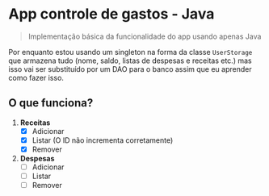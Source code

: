 # App controle de gastos - Java
> Implementação básica da funcionalidade do app usando apenas Java

Por enquanto estou usando um singleton na forma da classe `UserStorage` que armazena tudo (nome, saldo, listas de despesas e receitas etc.) mas isso vai ser substituído por um DAO para o banco assim que eu aprender como fazer isso.

## O que funciona?
1. **Receitas**     
    - [X] Adicionar
    - [X] Listar (O ID não incrementa corretamente) 
    - [X] Remover

1. **Despesas**     
    - [ ] Adicionar
    - [ ] Listar
    - [ ] Remover
